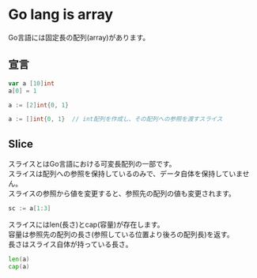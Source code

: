 # Go lang is array
Go言語には固定長の配列(array)があります。  

## 宣言
```go
var a [10]int
a[0] = 1

a := [2]int{0, 1}

a := []int{0, 1}  // int配列を作成し、その配列への参照を渡すスライス
```

## Slice
スライスとはGo言語における可変長配列の一部です。  
スライスは配列への参照を保持しているのみで、データ自体を保持していません。  
スライスの参照から値を変更すると、参照先の配列の値も変更されます。  
```go
sc := a[1:3]
```


スライスにはlen(長さ)とcap(容量)が存在します。  
容量は参照先の配列の長さ(参照している位置より後ろの配列長)を返す。  
長さはスライス自体が持っている長さ。  
```go
len(a)
cap(a)
```
